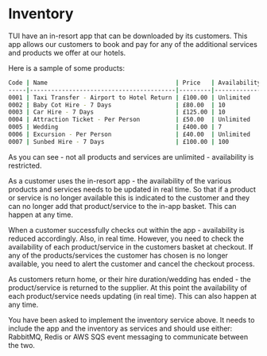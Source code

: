 # Inventory

TUI have an in-resort app that can be downloaded by its customers.  This app allows our customers to book and pay for any of the additional services and products we offer at our hotels.

Here is a sample of some products:

```bash
Code | Name                                    | Price   | Availability
-----|-----------------------------------------|---------|-------------
0001 | Taxi Transfer - Airport to Hotel Return | £100.00 | Unlimited
0002 | Baby Cot Hire - 7 Days                  | £80.00  | 10
0003 | Car Hire - 7 Days                       | £125.00 | 10
0004 | Attraction Ticket - Per Person          | £50.00  | Unlimited
0005 | Wedding                                 | £400.00 | 7
0006 | Excursion - Per Person                  | £40.00  | Unlimited
0007 | Sunbed Hire - 7 Days                    | £100.00 | 100
```

As you can see - not all products and services are unlimited - availability is restricted.

As a customer uses the in-resort app - the availability of the various products and services needs to be updated in real time.  So that if a product or service is no longer available this is indicated to the customer and they can no longer add that product/service to the in-app basket.  This can happen at any time.

When a customer successfully checks out within the app - availability is reduced accordingly.  Also, in real time.  However, you need to check the availability of each product/service in the customers basket at checkout.  If any of the products/services the customer has chosen is no longer available, you need to alert the customer and cancel the checkout process.

As customers return home, or their hire duration/wedding has ended - the product/service is returned to the supplier.  At this point the availability of each product/service needs updating (in real time).  This can also happen at any time.

You have been asked to implement the inventory service above.  It needs to include the app and the inventory as services and should use either: RabbitMQ, Redis or AWS SQS event messaging to communicate between the two.
